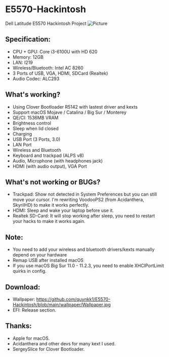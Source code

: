 # E5570-Hackintosh
Dell Latitude E5570 Hackintosh Project
![Picture](https://github.com/quynkk1/E5570-Hackintosh/blob/main/wallpaper/screenshot.png)

## Specification:
- CPU + GPU: Core i3-6100U with HD 620
- Memory: 12GB
- LAN: I219
- Wireless/Bluetooth: Intel AC 8260
- 3 Ports of USB, VGA, HDMI, SDCard (Realtek)
- Audio Codec: ALC293

## What's working?
- Using Clover Bootloader R5142 with lastest driver and kexts
- Support macOS Mojave / Catalina / Big Sur / Monterey
- QE/CI: 1536MB VRAM
- Brightness control
- Sleep when lid closed
- Charging
- USB Port (3 Ports, 3.0)
- LAN Port
- Wireless and Bluetooth
- Keyboard and trackpad (ALPS v8)
- Audio, Microphone (with headphones jack)
- HDMI (with audio output), VGA Port

## What's not working or BUGs?
- Trackpad: Show not detected in System Preferences but you can still move your cursor. I'm rewriting VoodooPS2 (from Acidanthera, SkyrilHD) to make it works perfectly.
- HDMI: Sleep and wake your laptop before use it.
- Realtek SD-Card: It will stop working after sleep, you need to restart your hacks to make it works again.

## Note:
- You need to add your wireless and bluetooth drivers/kexts manually depend on your hardware
- Remap USB after installed macOS
- If you use macOS Big Sur 11.0 - 11.2.3, you need to enable XHCIPortLimit quirks in config.

## Download:
- Wallpaper: https://github.com/quynkk1/E5570-Hackintosh/blob/main/wallpaper/Wallpaper.jpg
- EFI: Release section.

## Thanks:
- Apple for macOS.
- Acidanthera and other devs for many kext I used.
- SergeySlice for Clover Bootloader.
